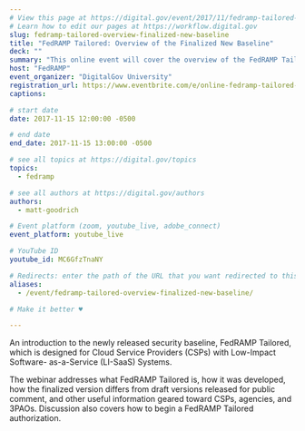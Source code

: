 ```yaml
---
# View this page at https://digital.gov/event/2017/11/fedramp-tailored-overview-finalized-new-baseline
# Learn how to edit our pages at https://workflow.digital.gov
slug: fedramp-tailored-overview-finalized-new-baseline
title: "FedRAMP Tailored: Overview of the Finalized New Baseline"
deck: ""
summary: "This online event will cover the overview of the FedRAMP Tailored Baseline for Cloud Service Providers (CSPs) with Low-Impact Software-as-a-Service (LI-SaaS) Systems."
host: "FedRAMP"
event_organizer: "DigitalGov University"
registration_url: https://www.eventbrite.com/e/online-fedramp-tailored-overview-of-the-finalized-new-baseline-registration-39406911132
captions: 

# start date
date: 2017-11-15 12:00:00 -0500

# end date
end_date: 2017-11-15 13:00:00 -0500

# see all topics at https://digital.gov/topics
topics: 
  - fedramp

# see all authors at https://digital.gov/authors
authors: 
  - matt-goodrich

# Event platform (zoom, youtube_live, adobe_connect)
event_platform: youtube_live

# YouTube ID
youtube_id: MC6GfzTnaNY

# Redirects: enter the path of the URL that you want redirected to this page
aliases: 
  - /event/fedramp-tailored-overview-finalized-new-baseline/

# Make it better ♥

---
```


An introduction to the newly released security baseline, FedRAMP Tailored, which is designed for Cloud Service Providers (CSPs) with Low-Impact Software- as-a-Service (LI-SaaS) Systems. 

The webinar addresses what FedRAMP Tailored is, how it was developed, how the finalized version differs from draft versions released for public comment, and other useful information geared toward CSPs, agencies, and 3PAOs. Discussion also covers how to begin a FedRAMP Tailored authorization.
